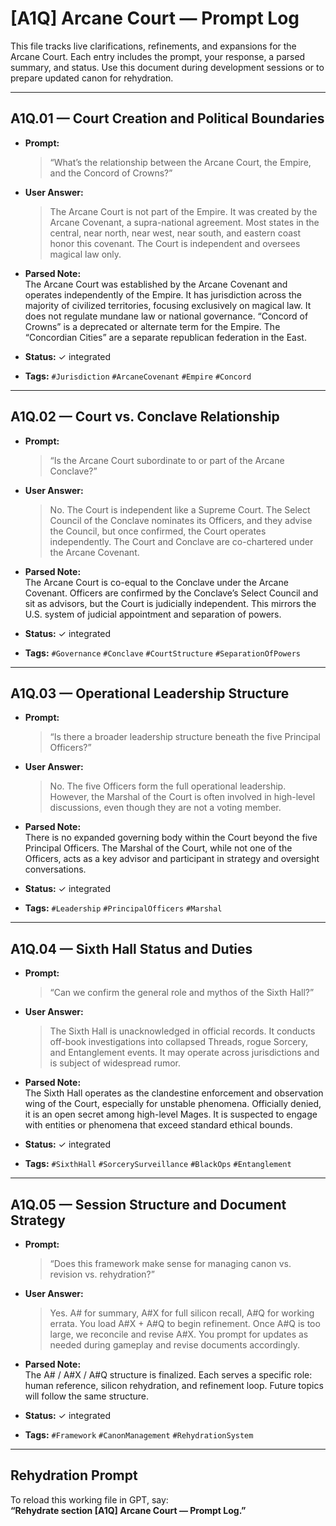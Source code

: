 # [A1Q] Arcane Court — Prompt Log

This file tracks live clarifications, refinements, and expansions for the Arcane Court. Each entry includes the prompt, your response, a parsed summary, and status. Use this document during development sessions or to prepare updated canon for rehydration.

---

## A1Q.01 — Court Creation and Political Boundaries

- **Prompt:**  
  > “What’s the relationship between the Arcane Court, the Empire, and the Concord of Crowns?”

- **User Answer:**  
  > The Arcane Court is not part of the Empire. It was created by the Arcane Covenant, a supra-national agreement. Most states in the central, near north, near west, near south, and eastern coast honor this covenant. The Court is independent and oversees magical law only.

- **Parsed Note:**  
  The Arcane Court was established by the Arcane Covenant and operates independently of the Empire. It has jurisdiction across the majority of civilized territories, focusing exclusively on magical law. It does not regulate mundane law or national governance. “Concord of Crowns” is a deprecated or alternate term for the Empire. The “Concordian Cities” are a separate republican federation in the East.

- **Status:** ✓ integrated

- **Tags:** `#Jurisdiction` `#ArcaneCovenant` `#Empire` `#Concord`

---

## A1Q.02 — Court vs. Conclave Relationship

- **Prompt:**  
  > “Is the Arcane Court subordinate to or part of the Arcane Conclave?”

- **User Answer:**  
  > No. The Court is independent like a Supreme Court. The Select Council of the Conclave nominates its Officers, and they advise the Council, but once confirmed, the Court operates independently. The Court and Conclave are co-chartered under the Arcane Covenant.

- **Parsed Note:**  
  The Arcane Court is co-equal to the Conclave under the Arcane Covenant. Officers are confirmed by the Conclave’s Select Council and sit as advisors, but the Court is judicially independent. This mirrors the U.S. system of judicial appointment and separation of powers.

- **Status:** ✓ integrated

- **Tags:** `#Governance` `#Conclave` `#CourtStructure` `#SeparationOfPowers`

---

## A1Q.03 — Operational Leadership Structure

- **Prompt:**  
  > “Is there a broader leadership structure beneath the five Principal Officers?”

- **User Answer:**  
  > No. The five Officers form the full operational leadership. However, the Marshal of the Court is often involved in high-level discussions, even though they are not a voting member.

- **Parsed Note:**  
  There is no expanded governing body within the Court beyond the five Principal Officers. The Marshal of the Court, while not one of the Officers, acts as a key advisor and participant in strategy and oversight conversations.

- **Status:** ✓ integrated

- **Tags:** `#Leadership` `#PrincipalOfficers` `#Marshal`

---

## A1Q.04 — Sixth Hall Status and Duties

- **Prompt:**  
  > “Can we confirm the general role and mythos of the Sixth Hall?”

- **User Answer:**  
  > The Sixth Hall is unacknowledged in official records. It conducts off-book investigations into collapsed Threads, rogue Sorcery, and Entanglement events. It may operate across jurisdictions and is subject of widespread rumor.

- **Parsed Note:**  
  The Sixth Hall operates as the clandestine enforcement and observation wing of the Court, especially for unstable phenomena. Officially denied, it is an open secret among high-level Mages. It is suspected to engage with entities or phenomena that exceed standard ethical bounds.

- **Status:** ✓ integrated

- **Tags:** `#SixthHall` `#SorcerySurveillance` `#BlackOps` `#Entanglement`

---

## A1Q.05 — Session Structure and Document Strategy

- **Prompt:**  
  > “Does this framework make sense for managing canon vs. revision vs. rehydration?”

- **User Answer:**  
  > Yes. A# for summary, A#X for full silicon recall, A#Q for working errata. You load A#X + A#Q to begin refinement. Once A#Q is too large, we reconcile and revise A#X. You prompt for updates as needed during gameplay and revise documents accordingly.

- **Parsed Note:**  
  The A# / A#X / A#Q structure is finalized. Each serves a specific role: human reference, silicon rehydration, and refinement loop. Future topics will follow the same structure.

- **Status:** ✓ integrated

- **Tags:** `#Framework` `#CanonManagement` `#RehydrationSystem`

---

## Rehydration Prompt

To reload this working file in GPT, say:  
**“Rehydrate section [A1Q] Arcane Court — Prompt Log.”**
